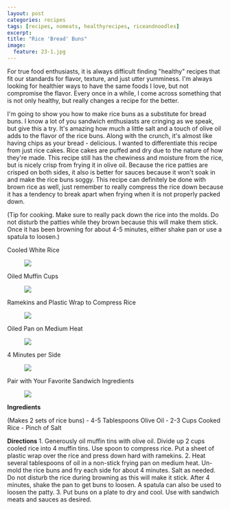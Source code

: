 ```yaml
---
layout: post
categories: recipes
tags: [recipes, nomeats, healthyrecipes, riceandnoodles]
excerpt: 
title: "Rice 'Bread' Buns"
image:
  feature: 23-1.jpg
---
```


For true food enthusiasts, it is always difficult finding "healthy" recipes that fit our standards for flavor, texture, and just utter yumminess. I'm always looking for healthier ways to have the same foods I love, but not compromise the flavor.  Every once in a while, I come across something that is not only healthy, but really changes a recipe for the better.

I'm going to show you how to make rice buns as a substitute for bread buns.  I know a lot of you sandwich enthusiasts are cringing as we speak, but give this a try.  It's amazing how much a little salt and a touch of olive oil adds to the flavor of the rice buns.  Along with the crunch, it's almost like having chips as your bread - delicious.  I wanted to differentiate this recipe from just rice cakes.  Rice cakes are puffed and dry due to the nature of how they're made.  This recipe still has the chewiness and moisture from the rice, but is nicely crisp from frying it in olive oil.  Because the rice patties are crisped on both sides, it also is better for sauces because it won't soak in and make the rice buns soggy.  This recipe can definitely be done with brown rice as well, just remember to really compress the rice down because it has a tendency to break apart when frying when it is not properly packed down.

(Tip for cooking.  Make sure to really pack down the rice into the molds.  Do not disturb the patties while they brown because this will make them stick.  Once it has been browning for about 4-5 minutes, either shake pan or use a spatula to loosen.)

Cooled White Rice

<figure> <img src='/images/23-2.jpg'> </figure>

Oiled Muffin Cups

<figure> <img src='/images/23-3.jpg'> </figure>

Ramekins and Plastic Wrap to Compress Rice

<figure> <img src='/images/23-4.jpg'> </figure>

Oiled Pan on Medium Heat

<figure> <img src='/images/23-5.jpg'> </figure>

4 Minutes per Side

<figure> <img src='/images/23-6.jpg'> </figure>

Pair with Your Favorite Sandwich Ingredients

<figure> <img src='/images/23-7.jpg'> </figure>
<section class='recipe'>
<p><strong>Ingredients</strong></p>

<p>(Makes 2 sets of rice buns) 
- 4-5 Tablespoons Olive Oil
- 2-3 Cups Cooked Rice
- Pinch of Salt</p>

<p><strong>Directions</strong>
1. Generously oil muffin tins with olive oil.  Divide up 2 cups cooled rice into 4 muffin tins.  Use spoon to compress rice.  Put a sheet of plastic wrap over the rice and press down hard with ramekins.
2. Heat several tablespoons of oil in a non-stick frying pan on medium heat.  Un-mold the rice buns and fry each side for about 4 minutes. Salt as needed. Do not disturb the rice during browning as this will make it stick.  After 4 minutes, shake the pan to get buns to loosen.  A spatula can also be used to loosen the patty.
3. Put buns on a plate to dry and cool.  Use with sandwich meats and sauces as desired.</p></section>